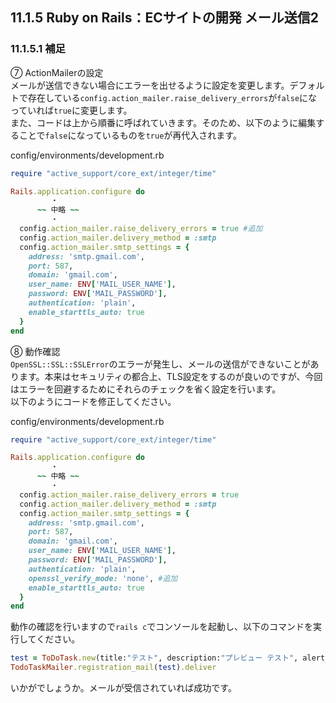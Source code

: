 ## 11.1.5 Ruby on Rails：ECサイトの開発 メール送信2

### 11.1.5.1 補足
⑦ ActionMailerの設定  
メールが送信できない場合にエラーを出せるように設定を変更します。デフォルトで存在している`config.action_mailer.raise_delivery_errors`が`false`になっていれば`true`に変更します。  
また、コードは上から順番に呼ばれていきます。そのため、以下のように編集することで`false`になっているものを`true`が再代入されます。

config/environments/development.rb
``` ruby
require "active_support/core_ext/integer/time"

Rails.application.configure do
         ・
      ~~ 中略 ~~
         ・
  config.action_mailer.raise_delivery_errors = true #追加
  config.action_mailer.delivery_method = :smtp
  config.action_mailer.smtp_settings = {
    address: 'smtp.gmail.com',
    port: 587,
    domain: 'gmail.com',
    user_name: ENV['MAIL_USER_NAME'],
    password: ENV['MAIL_PASSWORD'],
    authentication: 'plain',
    enable_starttls_auto: true
  }
end
```

⑧ 動作確認  
`OpenSSL::SSL::SSLError`のエラーが発生し、メールの送信ができないことがあります。本来はセキュリティの都合上、TLS設定をするのが良いのですが、今回はエラーを回避するためにそれらのチェックを省く設定を行います。  
以下のようにコードを修正してください。  

config/environments/development.rb
``` ruby
require "active_support/core_ext/integer/time"

Rails.application.configure do
         ・
      ~~ 中略 ~~
         ・
  config.action_mailer.raise_delivery_errors = true
  config.action_mailer.delivery_method = :smtp
  config.action_mailer.smtp_settings = {
    address: 'smtp.gmail.com',
    port: 587,
    domain: 'gmail.com',
    user_name: ENV['MAIL_USER_NAME'],
    password: ENV['MAIL_PASSWORD'],
    authentication: 'plain',
    openssl_verify_mode: 'none', #追加
    enable_starttls_auto: true    　
  }
end
```

動作の確認を行いますので`rails c`でコンソールを起動し、以下のコマンドを実行してください。

``` ruby
test = ToDoTask.new(title:"テスト", description:"プレビュー テスト", alert_mail_address:'自身のGmailアドレス')
TodoTaskMailer.registration_mail(test).deliver
```

いかがでしょうか。メールが受信されていれば成功です。